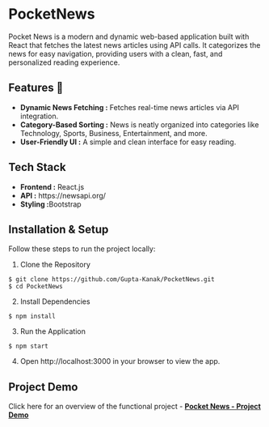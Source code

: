 # PocketNews

Pocket News is a modern and dynamic web-based application built with React that fetches the latest news articles using API calls. It categorizes the news for easy navigation, providing users with a clean, fast, and personalized reading experience.

## Features 🚀

<ul>
<li><b>Dynamic News Fetching :</b> Fetches real-time news articles via API integration.</li>
<li><b>Category-Based Sorting :</b> News is neatly organized into categories like Technology, Sports, Business, Entertainment, and more.</li>
<li><b>User-Friendly UI :</b> A simple and clean interface for easy reading.</li>
</ul>

## Tech Stack

<ul>
  <li><b>Frontend :</b> React.js</li>
  <li><b>API :</b> https://newsapi.org/</li>
  <li><b>Styling :</b>Bootstrap</li>
</ul>

## Installation & Setup

Follow these steps to run the project locally:
1. Clone the Repository
   
```
$ git clone https://github.com/Gupta-Kanak/PocketNews.git
$ cd PocketNews
```
2. Install Dependencies

```
$ npm install
```
3. Run the Application

```
$ npm start
```
4. Open http://localhost:3000 in your browser to view the app.

## Project Demo

Click here for an overview of the functional project - 
[**Pocket News - Project Demo**](./Live%20Project.mp4)
